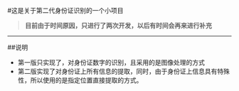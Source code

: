 #这是关于第二代身份证识别的一个小项目

>**目前由于时间原因，只进行了两次开发，以后有时间会再来进行补充**

----------

##说明
  - 第一版只实现了，对身份证数字的识别，且采用的是图像处理的方式
  - 第二版实现了对身份证上所有信息的提取，同时，由于身份证上信息具有特殊性，所以使用的是指定位置直接提取的方式。 
